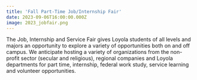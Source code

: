 ```yaml
---
title: 'Fall Part-Time Job/Internship Fair'
date: 2023-09-06T16:00:00.000Z
image: 2023_jobfair.png
---
```


The Job, Internship and Service Fair gives Loyola students of all levels and majors an opportunity to explore a variety of opportunities both on and off campus. We anticipate hosting a variety of organizations from the non-profit sector (secular and religious), regional companies and Loyola departments for part time, internship, federal work study, service learning and volunteer opportunities.
